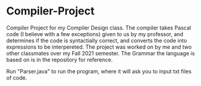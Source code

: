 # Compiler-Project
Compiler Project for my Compiler Design class. The compiler takes Pascal code (I believe with a few exceptions) given to us by my professor, and determines if the code is syntactially correct, and converts the code into expressions to be interpereted. The project was worked on by me and two other classmates over my Fall 2021 semester. The Grammar the language is based on is in the repository for reference.

Run "Parser.java" to run the program, where it will ask you to input txt files of code.
